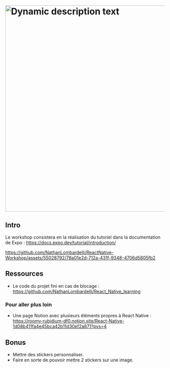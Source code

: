 
# <img width="650px" src="https://readme-typing-svg.herokuapp.com/?font=Ubuntu&color=58a6ff&size=22&center=true&lines=Workshop+React+Native;Happy+to+see+you+here+😀;Do+not+hesitate+to+ask+me+questions;Good+luck;" alt="Dynamic description text">

## Intro
Le workshop consistera en la réalisation du tutoriel dans la documentation de Expo :
https://docs.expo.dev/tutorial/introduction/ <br>

https://github.com/NathanLombardelli/ReactNative-Workshop/assets/55028792/78a01e2d-712a-431f-9348-4706d5805fb2


## Ressources
- Le code du projet fini en cas de blocage : https://github.com/NathanLombardelli/React_Native_learning
### Pour aller plus loin
- Une page Notion avec plusieurs éléments propres à React Native : <br> https://roomy-rubidium-df0.notion.site/React-Native-1d08b411fa4e45bca42b11d30ef2a871?pvs=4
## Bonus
- Mettre des stickers personnaliser.
- Faire en sorte de pouvoir mettre 2 stickers sur une image.



